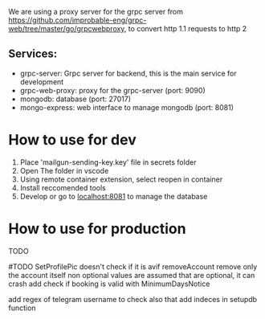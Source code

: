 We are using a proxy server for the grpc server from https://github.com/improbable-eng/grpc-web/tree/master/go/grpcwebproxy, to convert http 1.1 requests to http 2

## Services:
- grpc-server: Grpc server for backend, this is the main service for development
- grpc-web-proxy: proxy for the grpc-server (port: 9090)
- mongodb: database (port: 27017)
- mongo-express: web interface to manage mongodb (port: 8081)
# How to use for dev
1. Place 'mailgun-sending-key.key' file in secrets folder
2. Open The folder in vscode
3. Using remote container extension, select reopen in container
4. Install reccomended tools
5. Develop or go to [localhost:8081](localhost:8081) to manage the database
# How to use for production
TODO

#TODO
SetProfilePic doesn't check if it is avif
removeAccount remove only the account itself
non optional values are assumed that are optional, it can crash
add check if booking is valid with MinimumDaysNotice

add regex of telegram username to check also that
add indeces in setupdb function